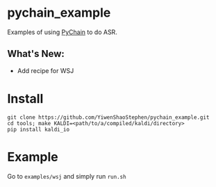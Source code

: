 # pychain_example
Examples of using [PyChain](https://github.com/YiwenShaoStephen/pychain) to do ASR.
## What's New:
- Add recipe for WSJ
# Install
```
git clone https://github.com/YiwenShaoStephen/pychain_example.git
cd tools; make KALDI=<path/to/a/compiled/kaldi/directory>
pip install kaldi_io
```
# Example
Go to ```examples/wsj``` and simply run ```run.sh```
